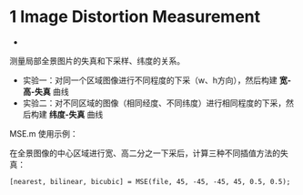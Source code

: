 1 Image Distortion Measurement
================

-

测量局部全景图片的失真和下采样、纬度的关系。

* 实验一：对同一个区域图像进行不同程度的下采（w、h方向），然后构建 **宽-高-失真** 曲线
* 实验二：对不同区域的图像（相同经度、不同纬度）进行相同程度的下采，然后构建 **纬度-失真** 曲线

MSE.m 使用示例：

在全景图像的中心区域进行宽、高二分之一下采后，计算三种不同插值方法的失真：

```
[nearest, bilinear, bicubic] = MSE(file, 45, -45, -45, 45, 0.5, 0.5);
```

